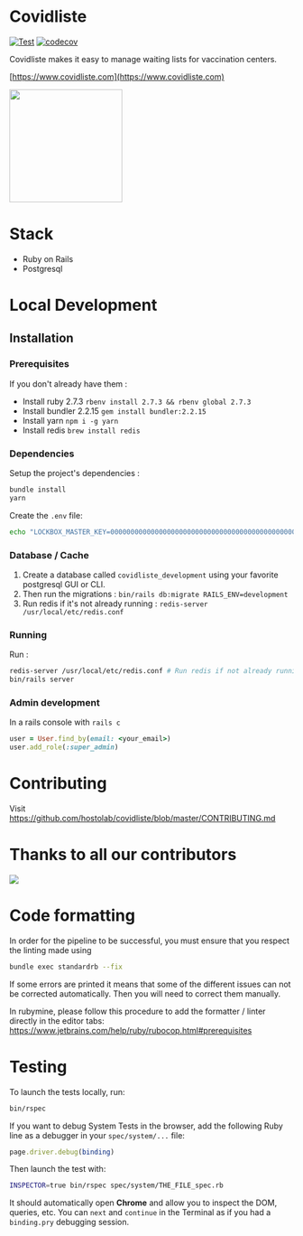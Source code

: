 # Covidliste

[![Test](https://github.com/hostolab/covidliste/actions/workflows/test.yml/badge.svg?branch=master)](https://github.com/hostolab/covidliste/actions/workflows/test.yml)
[![codecov](https://codecov.io/gh/hostolab/covidliste/branch/master/graph/badge.svg?token=Z6SM94ONW9)](https://codecov.io/gh/hostolab/covidliste)

Covidliste makes it easy to manage waiting lists for vaccination centers.

[https://www.covidliste.com](https://www.covidliste.com)

<img src='https://www.pasteur.fr/sites/default/files/styles/media-wide/public/rubrique_linstitut_pasteur/notre_histoire/alexandre-yersin-institutpasteur_46576.jpg?itok=FL2T1kf4' width='200px'> </img>

# Stack

- Ruby on Rails
- Postgresql

# Local Development

## Installation

### Prerequisites

If you don't already have them :

- Install ruby 2.7.3 `rbenv install 2.7.3 && rbenv global 2.7.3`
- Install bundler 2.2.15 `gem install bundler:2.2.15`
- Install yarn `npm i -g yarn`
- Install redis `brew install redis`

### Dependencies

Setup the project's dependencies :

```bash
bundle install
yarn
```

Create the `.env` file:

```bash
echo "LOCKBOX_MASTER_KEY=0000000000000000000000000000000000000000000000000000000000000000" > .env 
```

### Database / Cache

1. Create a database called `covidliste_development` using your favorite postgresql GUI or CLI.
2. Then run the migrations : `bin/rails db:migrate RAILS_ENV=development`
3. Run redis if it's not already running : `redis-server /usr/local/etc/redis.conf`

### Running

Run :

```bash
redis-server /usr/local/etc/redis.conf # Run redis if not already running
bin/rails server
```

### Admin development

In a rails console with `rails c`

```ruby
user = User.find_by(email: <your_email>)
user.add_role(:super_admin)
```

# Contributing

Visit https://github.com/hostolab/covidliste/blob/master/CONTRIBUTING.md

# Thanks to all our contributors

<a href="https://github.com/hostolab/covidliste/graphs/contributors">
  <img src="https://contributors-img.web.app/image?repo=hostolab/covidliste" />
</a>

# Code formatting
In order for the pipeline to be successful, you must ensure that you respect the linting made using

```bash
bundle exec standardrb --fix   
```
If some errors are printed it means that some of the different issues can not be corrected automatically. 
Then you will need to correct them manually.

In rubymine, please follow this procedure to add the formatter / linter directly in the editor tabs:
https://www.jetbrains.com/help/ruby/rubocop.html#prerequisites
# Testing

To launch the tests locally, run:

```bash
bin/rspec
```

If you want to debug System Tests in the browser, add the following Ruby line as a debugger in your `spec/system/...` file:

```ruby
page.driver.debug(binding)
```

Then launch the test with:

```bash
INSPECTOR=true bin/rspec spec/system/THE_FILE_spec.rb
```

It should automatically open **Chrome** and allow you to inspect the DOM, queries, etc. You can `next` and `continue` in the Terminal as if you had a `binding.pry` debugging session.
